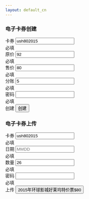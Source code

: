 ```yaml
---
layout: default_cn
---
```


<section class='container'>
<h3>电子卡券创建</h3>
<div id="create" class="row control-group">
    <div id="id" class="form-group col-md-2 floating-label-form-group controls">
        <label>卡券</label>
        <input type="text" class="form-control" value="ush802015">
        <div name="isRequired" class="text-danger tidy">必填</div>
    </div>
    <div id="originalPrice" class="form-group col-md-1 floating-label-form-group controls">
        <label>原价</label>
        <input type="tel" class="form-control" value="92">
        <div name="isRequired" class="text-danger tidy">必填</div>
    </div>
    <div id="discountedPrice" class="form-group col-md-1 floating-label-form-group controls">
        <label>售价</label>
        <input type="tel" class="form-control" value="80">
        <div name="isRequired" class="text-danger tidy">必填</div>
	</div>
    <div id="splitPrice" class="form-group col-md-1 floating-label-form-group controls">
        <label>分账</label>
        <input type="tel" class="form-control" value="5">
        <div name="isRequired" class="text-danger tidy">必填</div>
	</div>
    <div id="password" class="form-group col-md-3 floating-label-form-group controls">
        <label>密码</label>
        <input  type="password" class="form-control" value="">
        <div name="isRequired" class="text-danger tidy">必填</div>
	</div>
    <div id="submit" class="form-group col-md-2 floating-label-form-group controls">
        <label>创建</label>
		<button id="upload" class='btn btn-block btn-primary form-control'>创建</button>
	</div>
</div>


<h3>电子卡券上传</h3>
<div id="upload" class="row control-group">
    <div id="id" class="form-group col-md-2 floating-label-form-group controls">
        <label>卡券</label>
        <input type="text" class="form-control" placeholder="ush802015" value="ush802015">
        <div name="isRequired" class="text-danger tidy">必填</div>
    </div>
    <div id="date" class="form-group col-md-2 floating-label-form-group controls">
        <label>日期</label>
        <input type="tel" class="form-control" placeholder="MMDD" value="">
        <div name="isRequired" class="text-danger tidy">必填</div>
    </div>
    <div id="quantity" class="form-group col-md-1 floating-label-form-group controls">
        <label>数量</label>
        <input type="tel" class="form-control" placeholder="26" value="26">
        <div name="isRequired" class="text-danger tidy">必填</div>
	</div>
    <div id="password" class="form-group col-md-3 floating-label-form-group controls">
        <label>密码</label>
        <input type="password" class="form-control" placeholder="" value="">
        <div name="isRequired" class="text-danger tidy">必填</div>
	</div>
    <div id="submit" class="form-group col-md-3 floating-label-form-group controls">
        <label>上传</label>
		<button class='btn btn-block btn-primary form-control'>2015年环球影城好莱坞特价票$80</button>
	</div>
</div>
</section>

<script>

$('#create > #submit > button').click(function(){
	var id = $('#create > #id > input').val();
	var originalPrice = $('#create > #originalPrice > input').val();
	var discountedPrice = $('#create > #discountedPrice > input').val();
	var splitPrice = $('#create > #splitPrice > input').val();
	var password = $('#create > #password > input').val();
	if(! (id && originalPrice && discountedPrice && splitPrice && password)){
		alert('missing field');
		return;
	}
	var item = {id:id,originalPrice:originalPrice,discountedPrice:discountedPrice,splitPrice:splitPrice,password:password};
	console.log(item);
	$.ajax({
	    type: "POST",
	    url: "https://008.io/product/createTicket",
	    data: JSON.stringify(item),
	    success: function(data){alert(JSON.stringify(data));},
	    failure: function(errMsg) {
	        alert(JSON.stringify(errMsg));
	    }
	});
});

$('#upload > #submit > button').click(function(){
	var id = $('#upload > #id > input').val();
	var date = $('#upload > #date > input').val();
	var quantity = $('#upload > #quantity > input').val();
	var password = $('#upload > #password > input').val();
	if(!(id && date && quantity && password)){
		alert('missing field');
		return;
	}
	var files = [];
	for(var i = 1;i<=quantity;i++){
		var file = id+date+i+'.pdf';
		files.push(file);
		console.log(file);
	}
	var item = {id:id,files:files,password:password};
	console.log(item);
	$.ajax({
	    type: "POST",
	    url: "https://008.io/transaction/uploadTickets",
	    // The key needs to match your method's input parameter (case-sensitive).
	    data: JSON.stringify(item),
	    success: function(data){alert(JSON.stringify(data));},
	    failure: function(errMsg) {
	        alert(JSON.stringify(errMsg));
	    }
	});
});

</script>